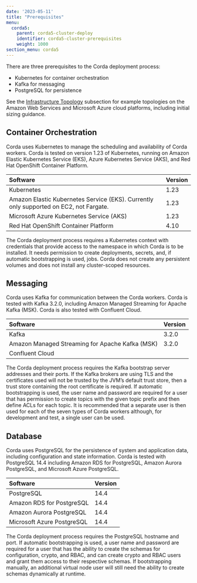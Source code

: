 ```yaml
---
date: '2023-05-11'
title: "Prerequisites"
menu:
  corda5:
    parent: corda5-cluster-deploy
    identifier: corda5-cluster-prerequisites
    weight: 1000
section_menu: corda5
---
```


There are three prerequisites to the Corda deployment process:

* Kubernetes for container orchestration
* Kafka for messaging
* PostgreSQL for persistence

See the [Infrastructure Topology](../topology.md) subsection for example topologies on the Amazon Web Services
and Microsoft Azure cloud platforms, including initial sizing guidance.

## Container Orchestration

Corda uses Kubernetes to manage the scheduling and availability of Corda workers.
Corda is tested on version 1.23 of Kubernetes, running on Amazon Elastic Kubernetes Service (EKS),
Azure Kubernetes Service (AKS), and Red Hat OpenShift Container Platform.

| Software | Version |
| :----------- | :----------- |
| Kubernetes | 1.23 |
| Amazon Elastic Kubernetes Service (EKS). Currently only supported on EC2, not Fargate. | 1.23 |
| Microsoft Azure Kubernetes Service (AKS) | 1.23 |
| Red Hat OpenShift Container Platform | 4.10 |

The Corda deployment process requires a Kubernetes context with credentials that provide access to the namespace
in which Corda is to be installed. It needs permission to create deployments, secrets, and,
if automatic bootstrapping is used, jobs. Corda does not create any persistent volumes and does not install any cluster-scoped resources.

## Messaging

Corda uses Kafka for communication between the Corda workers. Corda is tested with Kafka 3.2.0,
including Amazon Managed Streaming for Apache Kafka (MSK). Corda is also tested with Confluent Cloud.

| Software | Version |
| :----------- | :----------- |
| Kafka | 3.2.0 |
| Amazon Managed Streaming for Apache Kafka (MSK) | 3.2.0 |
| Confluent Cloud |  |

The Corda deployment process requires the Kafka bootstrap server addresses and their ports.
If the Kafka brokers are using TLS and the certificates used will not be trusted by the JVM’s default trust store,
then a trust store containing the root certificate is required. If automatic bootstrapping is used, the user name
and password are required for a user that has permission to create topics with the given topic prefix and
then define ACLs for each topic. It is recommended that a separate user is then used for each of the seven types of
Corda workers although, for development and test, a single user can be used.

## Database

Corda uses PostgreSQL for the persistence of system and application data, including configuration and state information.
Corda is tested with PostgreSQL 14.4 including Amazon RDS for PostgreSQL, Amazon Aurora PostgreSQL, and Microsoft Azure PostgreSQL.

| Software | Version |
| :----------- | :----------- |
| PostgreSQL | 14.4 |
| Amazon RDS for PostgreSQL | 14.4 |
| Amazon Aurora PostgreSQL | 14.4 |
| Microsoft Azure PostgreSQL | 14.4 |

The Corda deployment process requires the PostgreSQL hostname and port. If automatic bootstrapping is used,
a user name and password are required for a user that has the ability to create the schemas for configuration, crypto,
and RBAC, and can create crypto and RBAC users and grant them access to their respective schemas.
If bootstrapping manually, an additional virtual node user will still need the ability to create schemas dynamically at runtime.
